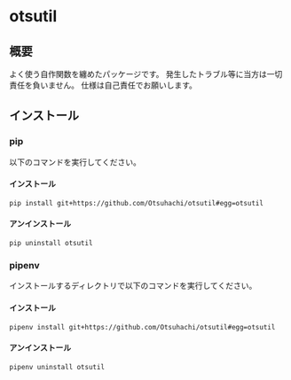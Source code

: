 # otsutil

## 概要

よく使う自作関数を纏めたパッケージです。
発生したトラブル等に当方は一切責任を負いません。
仕様は自己責任でお願いします。

## インストール

### pip

以下のコマンドを実行してください。

#### インストール

```Console
pip install git+https://github.com/Otsuhachi/otsutil#egg=otsutil
```

#### アンインストール

```Console
pip uninstall otsutil
```

### pipenv

インストールするディレクトリで以下のコマンドを実行してください。

#### インストール

```Console
pipenv install git+https://github.com/Otsuhachi/otsutil#egg=otsutil
```

#### アンインストール

```Console
pipenv uninstall otsutil
```
